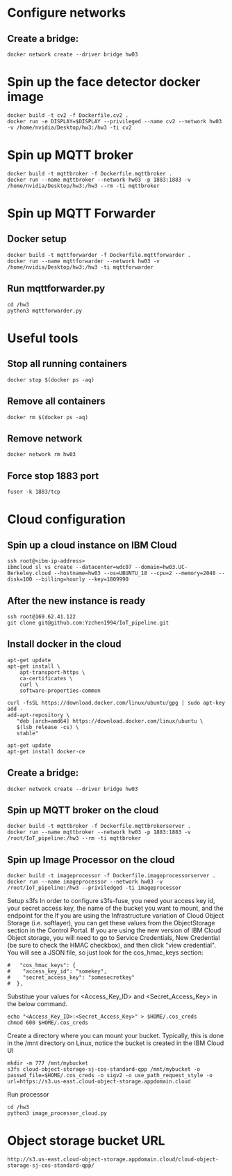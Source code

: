 # Configure networks
## Create a bridge:
```
docker network create --driver bridge hw03
```

# Spin up the face detector docker image
```
docker build -t cv2 -f Dockerfile.cv2 .
docker run -e DISPLAY=$DISPLAY --privileged --name cv2 --network hw03 -v /home/nvidia/Desktop/hw3:/hw3 -ti cv2
```

# Spin up MQTT broker 
```
docker build -t mqttbroker -f Dockerfile.mqttbroker .
docker run --name mqttbroker --network hw03 -p 1883:1883 -v /home/nvidia/Desktop/hw3:/hw3 --rm -ti mqttbroker
```

# Spin up MQTT Forwarder
## Docker setup
```
docker build -t mqttforwarder -f Dockerfile.mqttforwarder .
docker run --name mqttforwarder --network hw03 -v /home/nvidia/Desktop/hw3:/hw3 -ti mqttforwarder
```
## Run mqttforwarder.py
```
cd /hw3
python3 mqttforwarder.py
```

# Useful tools
## Stop all running containers
```
docker stop $(docker ps -aq)
```

## Remove all containers
```
docker rm $(docker ps -aq)
```

## Remove network
```
docker network rm hw03
```

## Force stop 1883 port
```
fuser -k 1883/tcp
```

# Cloud configuration
## Spin up a cloud instance on IBM Cloud
```
ssh root@<ibm-ip-address>
ibmcloud sl vs create --datacenter=wdc07 --domain=hw03.UC-Berkeley.cloud --hostname=hw03 --os=UBUNTU_18 --cpu=2 --memory=2048 --disk=100 --billing=hourly --key=1809990
```

## After the new instance is ready
```
ssh root@169.62.41.122
git clone git@github.com:Yzchen1994/IoT_pipeline.git
```

## Install docker in the cloud
```
apt-get update
apt-get install \
    apt-transport-https \
    ca-certificates \
    curl \
    software-properties-common
    
curl -fsSL https://download.docker.com/linux/ubuntu/gpg | sudo apt-key add -
add-apt-repository \
   "deb [arch=amd64] https://download.docker.com/linux/ubuntu \
   $(lsb_release -cs) \
   stable"

apt-get update
apt-get install docker-ce
```

## Create a bridge:
```
docker network create --driver bridge hw03
```

## Spin up MQTT broker on the cloud
```
docker build -t mqttbroker -f Dockerfile.mqttbrokerserver .
docker run --name mqttbroker --network hw03 -p 1883:1883 -v /root/IoT_pipeline:/hw3 --rm -ti mqttbroker
```

## Spin up Image Processor on the cloud
```
docker build -t imageprocessor -f Dockerfile.imageprocessorserver .
docker run --name imageprocessor --network hw03 -v /root/IoT_pipeline:/hw3 --priviledged -ti imageprocessor
```

Setup s3fs
In order to configure s3fs-fuse, you need your access key id, your secret access key, the name of the bucket you want to mount, and the endpoint for the If you are using the Infrastructure variation of Cloud Object Storage (i.e. softlayer), you can get these values from the ObjectStorage section in the Control Portal. If you are using the new version of IBM Cloud Object storage, you will need to go to Service Credentials, New Credential (be sure to check the HMAC checkbox), and then click "view credential". You will see a JSON file, so just look for the cos_hmac_keys section:
```
#   "cos_hmac_keys": {
#    "access_key_id": "somekey",
#    "secret_access_key": "somesecretkey"
#  },
```

Substitue your values for <Access_Key_ID> and <Secret_Access_Key> in the below command.
```
echo "<Access_Key_ID>:<Secret_Access_Key>" > $HOME/.cos_creds
chmod 600 $HOME/.cos_creds
```

Create a directory where you can mount your bucket. Typically, this is done in the /mnt directory on Linux, notice the bucket is created in the IBM Cloud UI
```
mkdir -m 777 /mnt/mybucket
s3fs cloud-object-storage-sj-cos-standard-qpp /mnt/mybucket -o passwd_file=$HOME/.cos_creds -o sigv2 -o use_path_request_style -o url=https://s3.us-east.cloud-object-storage.appdomain.cloud

```

Run processor
```
cd /hw3
python3 image_processor_cloud.py
```

# Object storage bucket URL
```
http://s3.us-east.cloud-object-storage.appdomain.cloud/cloud-object-storage-sj-cos-standard-qpp/
```
